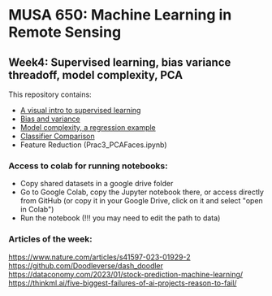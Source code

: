 # MUSA 650: Machine Learning in Remote Sensing

## Week4: Supervised learning, bias variance threadoff, model complexity, PCA

This repository contains:

- [A visual intro to supervised learning](http://www.r2d3.us/visual-intro-to-machine-learning-part-1)
- [Bias and variance](http://www.r2d3.us/visual-intro-to-machine-learning-part-2)
- [Model complexity, a regression example](Prac1_ModelComplexity.ipynb)
- [Classifier Comparison](Prac2_ClassifierComparison_v1.ipynb)
- Feature Reduction (Prac3_PCAFaces.ipynb)


### Access to colab for running notebooks:

- Copy shared datasets in a google drive folder
- Go to Google Colab, copy the Jupyter notebook there, or access directly from GitHub (or copy it in your Google Drive, click on it and select "open in Colab")
- Run the notebook (!!! you may need to edit the path to data)

### Articles of the week:
https://www.nature.com/articles/s41597-023-01929-2
https://github.com/Doodleverse/dash_doodler
https://dataconomy.com/2023/01/stock-prediction-machine-learning/
https://thinkml.ai/five-biggest-failures-of-ai-projects-reason-to-fail/
